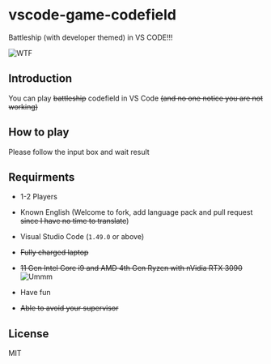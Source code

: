 # vscode-game-codefield

Battleship (with developer themed) in VS CODE!!!

![WTF](https://media1.tenor.com/images/36bf607864973b75028ce2ef9dad150c/tenor.gif?itemid=5470297)

## Introduction

You can play ~~battleship~~ codefield in VS Code ~~(and no one notice you are not working)~~ 

## How to play

Please follow the input box and wait result

## Requirments

* 1-2 Players

* Known English (Welcome to fork, add language pack and pull request ~~since I have no time to translate~~)

* Visual Studio Code (`1.49.0` or above)

* ~~Fully charged laptop~~

* ~~11 Gen Intel Core i9 and AMD 4th Gen Ryzen with nVidia RTX 3090~~![Ummm](https://i.kym-cdn.com/photos/images/original/001/416/688/925.jpg_large)

* Have fun

* ~~Able to avoid your supervisor~~

## License

MIT

